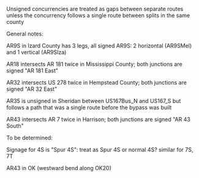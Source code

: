Unsigned concurrencies are treated as gaps between separate routes unless the concurrency follows a single route between splits in the same county

General notes:

AR9S in Izard County has 3 legs, all signed AR9S: 2 horizontal (AR9SMel) and 1 vertical (AR9SIza)

AR18 intersects AR 181 twice in Mississippi County; both junctions are signed "AR 181 East"

AR32 intersects US 278 twice in Hempstead County; both junctions are signed "AR 32 East"

AR35 is unsigned in Sheridan between US167Bus_N and US167_S but follows a path that was a single route before the bypass was built

AR43 intersects AR 7 twice in Harrison; both junctions are signed "AR 43 South"

To be determined:

Signage for 4S is "Spur 4S": treat as Spur 4S or normal 4S?
similar for 7S, 7T

AR43 in OK (westward bend along OK20)

